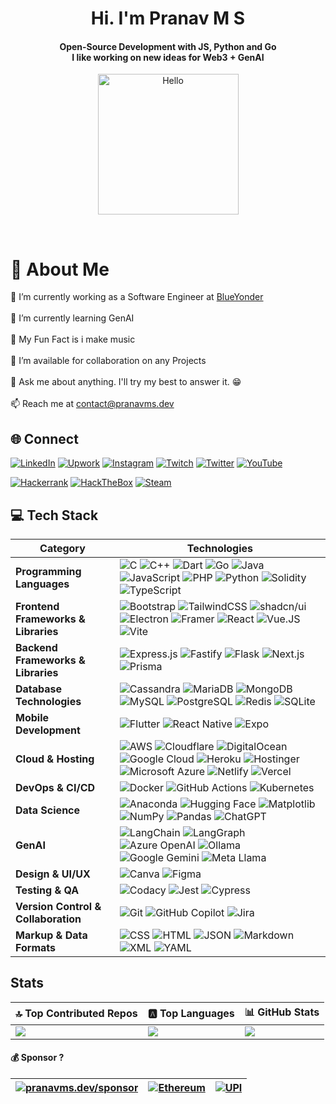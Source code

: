 <h1 align="center">Hi. I'm Pranav M S</h1>


<h4 align="center">Open-Source Development with JS, Python and Go <br> I like working on new ideas for Web3 + GenAI</h4>

<p align="center"><a href="https://pranavms.dev/"><img src="https://sdk.bitmoji.com/render/panel/20054902-540794643_12-s5-v1.png?transparent=1&palette=1&scale=2" alt="Hello" width="225" height="225"/></a></p><br>



# 💫 About Me
🔭 I’m currently working as a Software Engineer at <a href="https://blueyonder.com">BlueYonder</a><br><br>🌱 I’m currently learning GenAI<br><br>👯 My Fun Fact is i make music<br><br>🤝 I’m available for collaboration on any Projects<br><br>💬 Ask me about anything. I'll try my best to answer it. 😁<br><br>📫 Reach me at <a href="mailto:contact@pranavms.dev">contact@pranavms.dev</a>


## 🌐 Connect
[![LinkedIn](https://custom-icon-badges.demolab.com/badge/LinkedIn-0A66C2?logo=linkedin-white&logoColor=fff)](https://linkedin.com/in/pranavms13)
[![Upwork](https://img.shields.io/badge/Upwork-6FDA44?logo=upwork&logoColor=fff)](https://www.upwork.com/freelancers/~01ad5c93ccc48a040c)
[![Instagram](https://img.shields.io/badge/Instagram-%23E4405F.svg?logo=Instagram&logoColor=white)](https://instagram.com/pranavms13) [![Twitch](https://img.shields.io/badge/Twitch-%239146FF.svg?logo=Twitch&logoColor=white)](https://twitch.tv/pranavms13) [![Twitter](https://img.shields.io/badge/Twitter-%231DA1F2.svg?logo=Twitter&logoColor=white)](https://twitter.com/pranavms13) [![YouTube](https://img.shields.io/badge/YouTube-%23FF0000.svg?logo=YouTube&logoColor=white)](https://youtube.com/@pranavms13) 


[![Hackerrank](https://img.shields.io/badge/Hackerrank-pranavms13-%23000000?logo=hackerrank)](https://hackerrank.com/pranavms13)
[![HackTheBox](https://img.shields.io/badge/HackTheBox-pranavms13-%23000000?logo=hackthebox)](https://app.hackthebox.com/profile/269741)
[![Steam](https://img.shields.io/badge/Steam-pranavms13-%23000000?logo=steam)](https://steamcommunity.com/id/pranavms13/)




## 💻 Tech Stack

| **Category**        | **Technologies** |
|---------------------|-----------------|
| **Programming Languages** | ![C](https://img.shields.io/badge/C-00599C?logo=c&logoColor=white) ![C++](https://img.shields.io/badge/C++-%2300599C.svg?logo=c%2B%2B&logoColor=white) ![Dart](https://img.shields.io/badge/Dart-%230175C2.svg?logo=dart&logoColor=white) ![Go](https://img.shields.io/badge/Go-%2300ADD8.svg?&logo=go&logoColor=white) ![Java](https://img.shields.io/badge/Java-%23ED8B00.svg?logo=openjdk&logoColor=white) ![JavaScript](https://img.shields.io/badge/JavaScript-F7DF1E?logo=javascript&logoColor=000) ![PHP](https://img.shields.io/badge/php-%23777BB4.svg?&logo=php&logoColor=white) ![Python](https://img.shields.io/badge/Python-3776AB?logo=python&logoColor=fff) ![Solidity](https://img.shields.io/badge/Solidity-363636?logo=solidity&logoColor=fff) ![TypeScript](https://img.shields.io/badge/TypeScript-3178C6?logo=typescript&logoColor=fff) |
| **Frontend Frameworks & Libraries** | ![Bootstrap](https://img.shields.io/badge/Bootstrap-7952B3?logo=bootstrap&logoColor=fff) ![TailwindCSS](https://img.shields.io/badge/Tailwind%20CSS-%2338B2AC.svg?logo=tailwind-css&logoColor=white) ![shadcn/ui](https://img.shields.io/badge/shadcn%2Fui-000?logo=shadcnui&logoColor=fff) ![Electron](https://img.shields.io/badge/Electron-2B2E3A?logo=electron&logoColor=fff) ![Framer](https://img.shields.io/badge/Framer-05F?logo=framer&logoColor=fff) ![React](https://img.shields.io/badge/React-%2320232a.svg?logo=react&logoColor=%2361DAFB)  ![Vue.JS](https://img.shields.io/badge/Vue.JS-000000?logo=vuedotjs) ![Vite](https://img.shields.io/badge/Vite-646CFF?logo=vite&logoColor=fff)|
| **Backend Frameworks & Libraries** | ![Express.js](https://img.shields.io/badge/Express.js-%23404d59.svg?logo=express&logoColor=%2361DAFB) ![Fastify](https://img.shields.io/badge/-Fastify-000000?style=flat&logo=fastify&logoColor=white) ![Flask](https://img.shields.io/badge/Flask-000?logo=flask&logoColor=fff) ![Next.js](https://img.shields.io/badge/Next.js-black?logo=next.js&logoColor=white) ![Prisma](https://img.shields.io/badge/Prisma-2D3748?logo=prisma&logoColor=white) |
| **Database Technologies** | ![Cassandra](https://img.shields.io/badge/Cassandra-%231287B1.svg?logo=apache-cassandra&logoColor=white) ![MariaDB](https://img.shields.io/badge/MariaDB-003545?logo=mariadb&logoColor=white) ![MongoDB](https://img.shields.io/badge/MongoDB-%234ea94b.svg?logo=mongodb&logoColor=white) ![MySQL](https://img.shields.io/badge/MySQL-4479A1?logo=mysql&logoColor=fff) ![PostgreSQL](https://img.shields.io/badge/Postgres-%23316192.svg?logo=postgresql&logoColor=white) ![Redis](https://img.shields.io/badge/Redis-%23DD0031.svg?logo=redis&logoColor=white) ![SQLite](https://img.shields.io/badge/SQLite-%2307405e.svg?logo=sqlite&logoColor=white) |
| **Mobile Development** | ![Flutter](https://img.shields.io/badge/Flutter-02569B?logo=flutter) ![React Native](https://img.shields.io/badge/React_Native-%2320232a.svg?logo=react&logoColor=%2361DAFB) ![Expo](https://img.shields.io/badge/Expo-000020?logo=expo&logoColor=fff)  |
| **Cloud & Hosting** | ![AWS](https://img.shields.io/badge/AWS-%23FF9900.svg?logo=amazon-web-services&logoColor=white) ![Cloudflare](https://img.shields.io/badge/Cloudflare-F38020?logo=Cloudflare&logoColor=white) ![DigitalOcean](https://img.shields.io/badge/DigitalOcean-%230167ff.svg?logo=digitalOcean&logoColor=white) ![Google Cloud](https://img.shields.io/badge/Google%20Cloud-%234285F4.svg?logo=google-cloud&logoColor=white) ![Heroku](https://img.shields.io/badge/Heroku-430098?logo=heroku&logoColor=fffe) ![Hostinger](https://img.shields.io/badge/Hostinger-673DE6?logo=hostinger&logoColor=fff) ![Microsoft Azure](https://custom-icon-badges.demolab.com/badge/Microsoft%20Azure-0089D6?logo=msazure&logoColor=white) ![Netlify](https://img.shields.io/badge/Netlify-%23000000.svg?logo=netlify&logoColor=#00C7B7) ![Vercel](https://img.shields.io/badge/Vercel-%23000000.svg?logo=vercel&logoColor=white) |
| **DevOps & CI/CD** | ![Docker](https://img.shields.io/badge/Docker-2496ED?logo=docker&logoColor=fff) ![GitHub Actions](https://img.shields.io/badge/GitHub_Actions-2088FF?logo=github-actions&logoColor=white) ![Kubernetes](https://img.shields.io/badge/Kubernetes-326CE5?logo=kubernetes&logoColor=fff) |
| **Data Science** | ![Anaconda](https://img.shields.io/badge/Anaconda-44A833?logo=anaconda&logoColor=fff) ![Hugging Face](https://img.shields.io/badge/Hugging%20Face-FFD21E?logo=huggingface&logoColor=000) ![Matplotlib](https://custom-icon-badges.demolab.com/badge/Matplotlib-71D291?logo=matplotlib&logoColor=fff) ![NumPy](https://img.shields.io/badge/NumPy-4DABCF?logo=numpy&logoColor=fff) ![Pandas](https://img.shields.io/badge/Pandas-150458?logo=pandas&logoColor=fff) ![ChatGPT](https://img.shields.io/badge/ChatGPT-74aa9c?logo=openai&logoColor=white) |
| **GenAI** | ![LangChain](https://img.shields.io/badge/LangChain-1d3d3c?logo=langchain) ![LangGraph](https://img.shields.io/badge/LangGraph-1d3d3c?logo=langgraph) ![Azure OpenAI](https://img.shields.io/badge/Azure%20OpenAI-412991?logo=openai) ![Ollama](https://img.shields.io/badge/Ollama-000000?logo=ollama) ![Google Gemini](https://img.shields.io/badge/Google%20Gemini-ffffff?logo=googlegemini) ![Meta Llama](https://img.shields.io/badge/Meta%20Llama-0467DF?logo=meta)|
| **Design & UI/UX** | ![Canva](https://img.shields.io/badge/Canva-%2300C4CC.svg?&logo=Canva&logoColor=white) ![Figma](https://img.shields.io/badge/Figma-F24E1E?logo=figma&logoColor=white) |
| **Testing & QA** | ![Codacy](https://img.shields.io/badge/Codacy-222F29?logo=codacy&logoColor=fff) ![Jest](https://img.shields.io/badge/Jest-C21325?logo=jest&logoColor=fff) ![Cypress](https://img.shields.io/badge/Cypress-69D3A7?logo=cypress&logoColor=fff) |
| **Version Control & Collaboration** | ![Git](https://img.shields.io/badge/Git-F05032?logo=git&logoColor=fff) ![GitHub Copilot](https://img.shields.io/badge/GitHub%20Copilot-000?logo=githubcopilot&logoColor=fff) ![Jira](https://img.shields.io/badge/Jira-0052CC?logo=jira&logoColor=fff) |
| **Markup & Data Formats** | ![CSS](https://img.shields.io/badge/CSS-1572B6?logo=css3&logoColor=fff) ![HTML](https://img.shields.io/badge/HTML-%23E34F26.svg?logo=html5&logoColor=white) ![JSON](https://img.shields.io/badge/JSON-000?logo=json&logoColor=fff) ![Markdown](https://img.shields.io/badge/Markdown-%23000000.svg?logo=markdown&logoColor=white) ![XML](https://img.shields.io/badge/XML-767C52?logo=xml&logoColor=fff) ![YAML](https://img.shields.io/badge/YAML-CB171E?logo=yaml&logoColor=fff) |


## Stats

| 🔝 Top Contributed Repos | 🅰️ Top Languages | 📊 GitHub Stats |
|-----------------|-------------------|--------------------------|
| ![](https://github-contributor-stats.vercel.app/api?username=pranavms13&limit=5&theme=dark&combine_all_yearly_contributions=true) | ![](https://github-readme-stats.vercel.app/api/top-langs/?username=pranavms13&theme=dark&hide_border=false&include_all_commits=false&count_private=false&layout=compact) | ![](https://github-readme-stats.vercel.app/api?username=pranavms13&theme=dark&hide_border=false&include_all_commits=true&count_private=true) |


#### 💰 Sponsor ?
| [![pranavms.dev/sponsor](https://img.shields.io/badge/pranavms.dev-/sponsor-orange)](https://pranavms.dev/sponsor) | [![Ethereum](https://img.shields.io/badge/Ethereum-pranavms.eth-black?logo=ethereum&logoColor=white)](ethereum:pay-pranavms.eth) | [![UPI](https://img.shields.io/badge/UPI-pranavms%40fifederal-black?logo=fi)](upi://pay?pa=pranavms@fifederal&cu=INR&pn=Pranav%20M%20S&tn=Donation%20pranavms.dev) |
|--|--|--|
